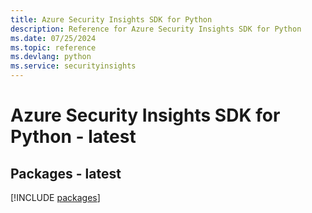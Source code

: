 ```yaml
---
title: Azure Security Insights SDK for Python
description: Reference for Azure Security Insights SDK for Python
ms.date: 07/25/2024
ms.topic: reference
ms.devlang: python
ms.service: securityinsights
---
```

# Azure Security Insights SDK for Python - latest
## Packages - latest
[!INCLUDE [packages](security-insights-index.md)]
